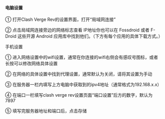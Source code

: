 #### 电脑设置

① 打开Clash Verge Rev的设置界面，打开“局域网连接”

② 点击局域网连接旁边的网络标志查看 IP地址你也可以在 Fossdroid 或者 F-Droid 这些开源 Android 应用库中找到他们。（下方有每个应用的具体下载方式。）

手机设置

① 进入网络设置中的wifi设置，通常在你连接的wifi右侧会有感叹号图标，或者长按可以修改网络具体设置

② 在网络的具体设置中找到代理设置，通常默认为关闭，请将其设置为手动

③ 在服务器一栏内填写上方电脑中获取到的ipv4地址（通常格式为192.168.x.x）

④ 在端口一栏填写clash verge rev设置页面“端口设置”后方的数字，默认为7897

⑤ 填写完服务器地址和端口后，点击存储
